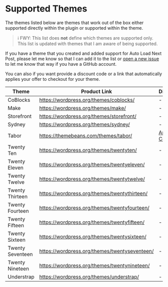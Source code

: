 # Supported Themes

The themes listed below are themes that work out of the box either supported directly within the plugin or supported within the theme.

> ℹ️ FWY: This list does **not** define which themes are supported only. This list is updated with themes that I am aware of being supported.

If you have a theme that you created and added support for Auto Load Next Post, please let me know so that I can add it to the list or [open a new issue](https://github.com/AutoLoadNextPost/alnp-documentation/issues/new) to let me know that way if you have a GitHub account.

You can also if you want provide a discount code or a link that automatically applies your offer to checkout for your theme.

| Theme | Product Link | Discount |
| ----- | ------------ | -------- |
| CoBlocks | https://wordpress.org/themes/coblocks/ | - |
| Make | https://wordpress.org/themes/make/ | - |
| Storefront | https://wordpress.org/themes/storefront/ | - |
| Sydney | https://wordpress.org/themes/sydney/ | - |
| Tabor | https://themebeans.com/themes/tabor/ | [Apply Coupon](https://themebeans.com/checkout?edd_action=add_to_cart&download_id=146310&discount=ALNP) |
| Twenty Ten | https://wordpress.org/themes/twentyten/ | - |
| Twenty Eleven | https://wordpress.org/themes/twentyeleven/ | - |
| Twenty Twelve | https://wordpress.org/themes/twentytwelve/ | - |
| Twenty Thirteen | https://wordpress.org/themes/twentythirteen/ | - |
| Twenty Fourteen | https://wordpress.org/themes/twentyfourteen/ | - |
| Twenty Fifteen | https://wordpress.org/themes/twentyfifteen/ | - |
| Twenty Sixteen | https://wordpress.org/themes/twentysixteen/ | - |
| Twenty Seventeen | https://wordpress.org/themes/twentyseventeen/ | - |
| Twenty Nineteen | https://wordpress.org/themes/twentynineteen/ | - |
| Understrap | https://wordpress.org/themes/understrap/ | - |